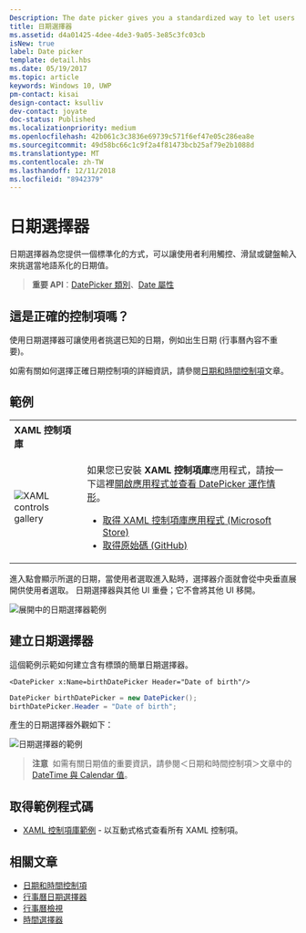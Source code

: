 ```yaml
---
Description: The date picker gives you a standardized way to let users pick a localized date value using touch, mouse, or keyboard input.
title: 日期選擇器
ms.assetid: d4a01425-4dee-4de3-9a05-3e85c3fc03cb
isNew: true
label: Date picker
template: detail.hbs
ms.date: 05/19/2017
ms.topic: article
keywords: Windows 10, UWP
pm-contact: kisai
design-contact: ksulliv
dev-contact: joyate
doc-status: Published
ms.localizationpriority: medium
ms.openlocfilehash: 42b061c3c3836e69739c571f6ef47e05c286ea8e
ms.sourcegitcommit: 49d58bc66c1c9f2a4f81473bcb25af79e2b1088d
ms.translationtype: MT
ms.contentlocale: zh-TW
ms.lasthandoff: 12/11/2018
ms.locfileid: "8942379"
---
```

# <a name="date-picker"></a>日期選擇器

 

日期選擇器為您提供一個標準化的方式，可以讓使用者利用觸控、滑鼠或鍵盤輸入來挑選當地語系化的日期值。 

> **重要 API**：[DatePicker 類別](https://msdn.microsoft.com/library/windows/apps/xaml/windows.ui.xaml.controls.datepicker.aspx)、[Date 屬性](https://msdn.microsoft.com/library/windows/apps/xaml/windows.ui.xaml.controls.datepicker.date.aspx)


## <a name="is-this-the-right-control"></a>這是正確的控制項嗎？
使用日期選擇器可讓使用者挑選已知的日期，例如出生日期 (行事曆內容不重要)。

如需有關如何選擇正確日期控制項的詳細資訊，請參閱[日期和時間控制項](date-and-time.md)文章。

## <a name="examples"></a>範例

<table>
<th align="left">XAML 控制項庫<th>
<tr>
<td><img src="images/xaml-controls-gallery-sm.png" alt="XAML controls gallery"></img></td>
<td>
    <p>如果您已安裝 <strong style="font-weight: semi-bold">XAML 控制項庫</strong>應用程式，請按一下這裡<a href="xamlcontrolsgallery:/item/DatePicker">開啟應用程式並查看 DatePicker 運作情形</a>。</p>
    <ul>
    <li><a href="https://www.microsoft.com/store/productId/9MSVH128X2ZT">取得 XAML 控制項庫應用程式 (Microsoft Store)</a></li>
    <li><a href="https://github.com/Microsoft/Windows-universal-samples/tree/master/Samples/XamlUIBasics">取得原始碼 (GitHub)</a></li>
    </ul>
</td>
</tr>
</table>

進入點會顯示所選的日期，當使用者選取進入點時，選擇器介面就會從中央垂直展開供使用者選取。 日期選擇器與其他 UI 重疊；它不會將其他 UI 移開。

![展開中的日期選擇器範例](images/controls_datepicker_expand.png)

## <a name="create-a-date-picker"></a>建立日期選擇器

這個範例示範如何建立含有標頭的簡單日期選擇器。

```xaml
<DatePicker x:Name=birthDatePicker Header="Date of birth"/>
```

```csharp
DatePicker birthDatePicker = new DatePicker();
birthDatePicker.Header = "Date of birth";
```

產生的日期選擇器外觀如下：

![日期選擇器的範例](images/date-picker-closed.png)

> **注意**&nbsp;&nbsp;如需有關日期值的重要資訊，請參閱＜日期和時間控制項＞文章中的 [DateTime 與 Calendar 值](date-and-time.md#datetime-and-calendar-values)。

## <a name="get-the-sample-code"></a>取得範例程式碼

- [XAML 控制項庫範例](https://github.com/Microsoft/Windows-universal-samples/tree/master/Samples/XamlUIBasics) - 以互動式格式查看所有 XAML 控制項。

## <a name="related-articles"></a>相關文章

- [日期和時間控制項](date-and-time.md)
- [行事曆日期選擇器](calendar-date-picker.md)
- [行事曆檢視](calendar-view.md)
- [時間選擇器](time-picker.md)
